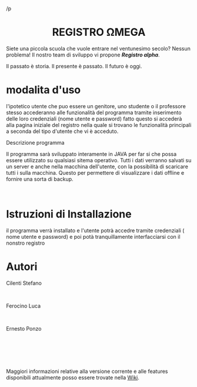 
/p
<br><h1><center> REGISTRO  ΩMEGA </center></h1>
Siete una piccola scuola che vuole entrare nel ventunesimo secolo? Nessun problema!
Il nostro team di sviluppo vi propone <b><i>Registro alpha</i></b>.
<br>
<p>Il passato è storia. Il presente è passato. Il futuro è oggi.
<br>

<h1> modalita d'uso </h1>
l'ipotetico utente che puo essere un genitore, uno studente o il professore stesso accederanno alle funzionalità del programma tramite inserimento delle loro credenziali (nome utente e password) fatto questo si accederà alla pagina iniziale del registro nella quale si trovano le funzionalità principali a seconda del tipo d'utente che vi è acceduto.
<br>

Descrizione programma
<p>Il programma sarà sviluppato interamente in JAVA per far si che possa essere utilizzato su qualsiasi sitema operativo. Tutti i dati verranno salvati su un server e anche nella macchina dell'utente, con la possibilità di scaricare tutti i sulla macchina. Questo per permettere di visualizzare i dati offline e fornire una sorta di backup. </p>
<br>
<h1>Istruzioni di Installazione</h1>
 <p>il programma verrà installato e l'utente potrà accedre tramite credenziali ( nome utente e password) e poi potà tranquillamente interfacciarsi con il nonstro registro</p>

<h1>Autori</h1>
<p>Cilenti Stefano</p>
<br>
<p>Ferocino Luca</p>
<br>
<p>Ernesto Ponzo</p>
<br>
<br>
<br>
<br>
<br>
Maggiori informazioni relative alla versione corrente e alle features disponibili attualmente posso essere trovate nella <a href="https://github.com/Stefano-Cilenti-JCMaxwell-4Bi/Registro_Aplha/wiki"> Wiki</a>.
